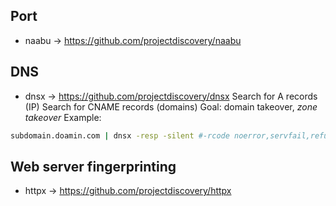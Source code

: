 ## Port 
- naabu -> https://github.com/projectdiscovery/naabu

## DNS
- dnsx -> https://github.com/projectdiscovery/dnsx
Search for A records (IP)
Search for CNAME records (domains)
Goal: domain takeover, *zone takeover*
Example: 
```bash
subdomain.doamin.com | dnsx -resp -silent #-rcode noerror,servfail,refused
```
## Web server fingerprinting 
- httpx -> https://github.com/projectdiscovery/httpx